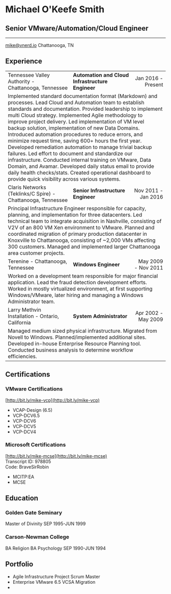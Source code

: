 # Michael O'Keefe Smith

## Senior VMware/Automation/Cloud Engineer

-------------------------------------               ----------------
[mike@vnerd.io](mailto:mike@vnerd.io)               Chattanooga, TN

## Experience

<table>
<tr>
    <td>Tennessee Valley Authority - Chattanooga, Tennessee</td>
    <td><strong>Automation and Cloud Infrastructure Engineer</strong></td>
    <td align="right">Jan 2016 - Present</td>
</tr>
<tr>
    <td colspan="3">
    Implemented standard documentation format (Markdown) and processes. Lead Cloud and Automation team to establish standards and documentation. Provided leadership to implement multi Cloud strategy. Implemented Agile methodology to improve project delivery. Led implementation of VM level backup solution, implementation of new Data Domains. Introduced automation procedures to reduce errors, and minimize request time, saving 600+ hours the first year. Developed remediation automation to manage trivial backup failures. Led effort to document and standardize our infrastructure. Conducted internal training on VMware, Data Domain, and Avamar. Developed daily status email to provide daily health checks/stats. Created operational dashboard to provide quick visibility across various systems.
    </td>
</tr>
<tr>
    <td>Claris Networks (Teklinks/C Spire) - Chattanooga, Tennessee</td>
    <td><strong>Senior Infrastructure Engineer</strong></td>
    <td align="right">Nov 2011 - Jan 2016</td>
</tr>
<tr>
    <td colspan="3">
    Principal Infrastructure Engineer responsible for capacity, planning, and implementation for three datacenters. Led technical team to integrate acquisition in Nashville, consisting of V2V of an 800 VM Xen environment to VMware. Planned and coordinated migration of primary production datacenter in Knoxville to Chattanooga, consisting of ~2,000 VMs affecting 300 customers. Managed and implemented larger Chattanooga area customer projects. 
    </td>
</tr>
<tr>
    <td>Terenine - Chattanooga, Tennessee</td>
    <td><strong>Windows Engineer</strong></td>
    <td align="right">May 2009 - Nov 2011</td>
</tr>
<tr>
    <td colspan="3">
    Worked on a development team responsible for major financial application. Lead the fraud detection development efforts. Worked in mostly virtualized environment, at first supporting Windows/VMware, later hiring and managing a Windows Administrator team.
    </td>
</tr>
<tr>
    <td>Larry Methvin Installation - Ontario, California</td>
    <td><strong>System Administrator</strong></td>
    <td align="right">Apr 2002 - May 2009</td>
</tr>
<tr>
    <td colspan="3">
    Managed medium sized physical infrastructure. Migrated from Novell to Windows. Planned/implemented additional sites. Developed in-house Enterprise Resource Planning tool. Conducted business analysis to determine workflow efficiencies.
    </td>
</tr>
</table>

## Certifications

### VMware Certifications
[http://bit.ly/mike-vcp](http://bit.ly/mike-vcp)

- VCAP-Design (6.5)
- VCP-DCV6.5
- VCP-DCV6
- VCP-DCV5
- VCP-DCV4

### Microsoft Certifications
[http://bit.ly/mike-mcse](http://bit.ly/mike-mcse)<br />
Transcript ID: 978805<br />
Code: BraveSirRobin

- MCITP:EA
- MCSE

## Education

### Golden Gate Seminary

Master of Divinity
SEP 1995-JUN 1999

### Carson-Newman College

BA Religion
BA Psychology
SEP 1990-JUN 1994

## Portfolio

- Agile Infrastructure Project Scrum Master
- Enterprise VMware 6.5 VCSA Migration
- 